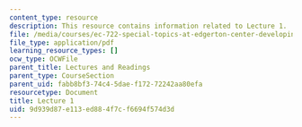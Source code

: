 ```yaml
---
content_type: resource
description: This resource contains information related to Lecture 1.
file: /media/courses/ec-722-special-topics-at-edgerton-center-developing-world-prosthetics-spring-2010/9d939d87e113ed884f7cf6694f574d3d_MITEC_722S10_lecture1.pdf
file_type: application/pdf
learning_resource_types: []
ocw_type: OCWFile
parent_title: Lectures and Readings
parent_type: CourseSection
parent_uid: fabb8bf3-74c4-5dae-f172-72242aa80efa
resourcetype: Document
title: Lecture 1
uid: 9d939d87-e113-ed88-4f7c-f6694f574d3d
---
```


